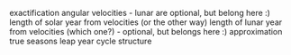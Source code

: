 exactification
angular velocities - lunar are optional, but belong here :)
length of solar year from velocities (or the other way)
length of lunar year from velocities (which one?) - optional, but belongs here :)
approximation
true seasons
leap year cycle structure
